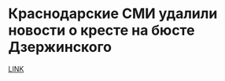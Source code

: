 # Краснодарские СМИ удалили новости о кресте на бюсте Дзержинского



[LINK](https://varlamov.ru/2150819.html)
